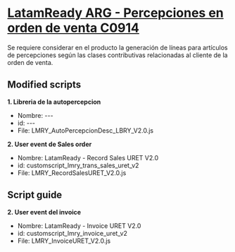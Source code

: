 # [LatamReady ARG - Percepciones en orden de venta C0914](https://docs.google.com/document/d/1wDp4s2DHJ9cxZnDISm54t0dyF9OhywEb/edit)

Se requiere considerar en el producto la generación de líneas para artículos de percepciones según las clases contributivas relacionadas al cliente de la orden de venta.


## Modified scripts

**1. Libreria de la autopercepcion**
- 	Nombre: ---
- 	id: ---
- 	File: LMRY_AutoPercepcionDesc_LBRY_V2.0.js

**2. User event de Sales order**
- 	Nombre: LatamReady - Record Sales URET V2.0
- 	id: customscript_lmry_trans_sales_uret_v2
- 	File: LMRY_RecordSalesURET_V2.0.js

## Script guide

**2. User event del invoice**
- 	Nombre: LatamReady - Invoice URET V2.0
- 	id: customscript_lmry_invoice_uret_v2
- 	File: LMRY_InvoiceURET_V2.0.js







